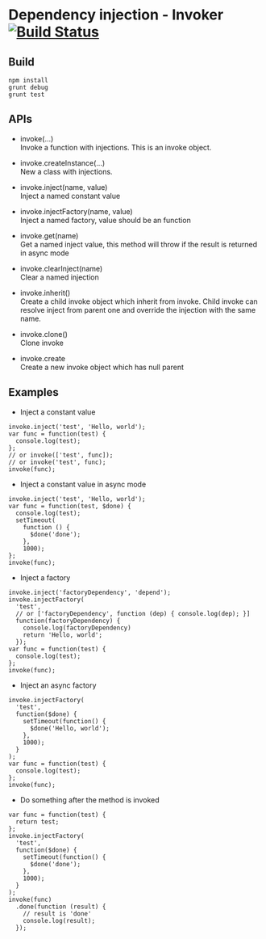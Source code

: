 Dependency injection - Invoker [![Build Status](https://travis-ci.org/ksimple/invoker.svg?branch=master)](https://travis-ci.org/ksimple/invoker)
===
Build
---
```
npm install
grunt debug
grunt test
```
APIs
---
- invoke(...)  
Invoke a function with injections. This is an invoke object.

- invoke.createInstance(...)  
New a class with injections.

- invoke.inject(name, value)  
Inject a named constant value

- invoke.injectFactory(name, value)  
Inject a named factory, value should be an function

- invoke.get(name)  
Get a named inject value, this method will throw if the result is returned in async mode

- invoke.clearInject(name)  
Clear a named injection

- invoke.inherit()  
Create a child invoke object which inherit from invoke. Child invoke can resolve inject from parent one and override the injection with the same name.

- invoke.clone()  
Clone invoke

- invoke.create  
Create a new invoke object which has null parent

Examples
---
- Inject a constant value  
```
invoke.inject('test', 'Hello, world');
var func = function(test) {
  console.log(test);
};
// or invoke(['test', func]);
// or invoke('test', func);
invoke(func);
```
- Inject a constant value in async mode  
```
invoke.inject('test', 'Hello, world');
var func = function(test, $done) {
  console.log(test);
  setTimeout(
    function () {
      $done('done');
    },
    1000);
};
invoke(func);
```
- Inject a factory
```
invoke.inject('factoryDependency', 'depend');
invoke.injectFactory(
  'test',
  // or ['factoryDependency', function (dep) { console.log(dep); }]
  function(factoryDependency) {
    console.log(factoryDependency)
    return 'Hello, world';
  });
var func = function(test) {
  console.log(test);
};
invoke(func);
```
- Inject an async factory
```
invoke.injectFactory(
  'test',
  function($done) {
    setTimeout(function() {
      $done('Hello, world');
    },
    1000);
  }
);
var func = function(test) {
  console.log(test);
};
invoke(func);
```
- Do something after the method is invoked
```
var func = function(test) {
  return test;
};
invoke.injectFactory(
  'test',
  function($done) {
    setTimeout(function() {
      $done('done');
    },
    1000);
  }
);
invoke(func)
  .done(function (result) {
    // result is 'done'
    console.log(result);
  });
```
